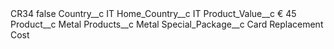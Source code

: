 <?xml version="1.0" encoding="UTF-8"?>
<CustomMetadata xmlns="http://soap.sforce.com/2006/04/metadata" xmlns:xsi="http://www.w3.org/2001/XMLSchema-instance" xmlns:xsd="http://www.w3.org/2001/XMLSchema">
    <label>CR34</label>
    <protected>false</protected>
    <values>
        <field>Country__c</field>
        <value xsi:type="xsd:string">IT</value>
    </values>
    <values>
        <field>Home_Country__c</field>
        <value xsi:type="xsd:string">IT</value>
    </values>
    <values>
        <field>Product_Value__c</field>
        <value xsi:type="xsd:string">€ 45</value>
    </values>
    <values>
        <field>Product__c</field>
        <value xsi:type="xsd:string">Metal</value>
    </values>
    <values>
        <field>Products__c</field>
        <value xsi:type="xsd:string">Metal</value>
    </values>
    <values>
        <field>Special_Package__c</field>
        <value xsi:type="xsd:string">Card Replacement Cost</value>
    </values>
</CustomMetadata>
